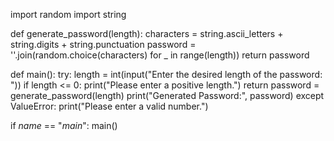 import random
import string

def generate_password(length):
    characters = string.ascii_letters + string.digits + string.punctuation
    password = ''.join(random.choice(characters) for _ in range(length))
    return password

def main():
    try:
        length = int(input("Enter the desired length of the password: "))
        if length <= 0:
            print("Please enter a positive length.")
            return
        password = generate_password(length)
        print("Generated Password:", password)
    except ValueError:
        print("Please enter a valid number.")

if _name_ == "_main_":
    main()
